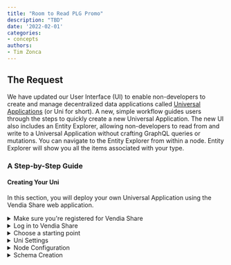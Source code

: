 ```yaml
---
title: "Room to Read PLG Promo"
description: "TBD"
date: '2022-02-01'
categories:
- concepts
authors:
- Tim Zonca
---
```


## The Request

We have updated our User Interface (UI) to enable non-developers to create and manage decentralized data applications called [Universal Applications](https://www.vendia.net/docs/share/dev-and-use-unis) (or Uni for short). A new, simple workflow guides users through the steps to quickly create a new Universal Application. The new UI also includes an Entity Explorer, allowing non-developers to read from and write to a Universal Application without crafting GraphQL queries or mutations. You can navigate to the Entity Explorer from within a node. Entity Explorer will show you all the items associated with your type.

### A Step-by-Step Guide

#### Creating Your Uni

In this section, you will deploy your own Universal Application using the Vendia Share web application.

<details>
<summary>Make sure you're registered for Vendia Share</summary>

You can [register](https://share.vendia.net) for the free Starter tier if you haven't already.
</details>

<details>
<summary>Log in to Vendia Share</summary>

Visit the Vendia Share web application at [https://share.vendia.net](https://share.vendia.net). If you have not yet created a Uni you will be presented with the following screen.

**NOTE:** You will see any existing Universal Applications listed here. The Vendia Share Starter tier allows for a [single Universal Application](https://www.vendia.net/docs/share/limits#uni-and-node-limits). You will not be able to proceed with this exercise if you already have a running Universal Application.

<img width="1311" alt="01-empty-uni-screen" src="https://user-images.githubusercontent.com/71095088/151864172-fde733e6-3abf-4041-bdb2-cff406defe1c.png">

Click on 'Create a Universal Application' to begin the process.

</details>

<details>
<summary>Choose a starting point</summary>

Vendia provides several data schemas to get started. In our case, we will select 'Create your own' and define our own schema.

<img width="1312" alt="02-create-uni-starting-point" src="https://user-images.githubusercontent.com/71095088/151866654-2aa33ed6-28d3-4d60-9410-c51f48c4e166.png">

</details>

<details>
<summary>Uni Settings</summary>

Give you Uni a name. All Unis in the Starter tier share a common namespace of `unis.vendia.net` so pick a unique name. [Give your Uni a name](https://www.vendia.net/docs/share/limits#uni-and-node-names) that begins with `test-` and click on the 'Next' button to continue.

<img width="1312" alt="03-uni-name" src="https://user-images.githubusercontent.com/71095088/151866849-8c1d52d3-eb67-45a0-af19-4dc6c2c32105.png">

</details>

<details>
<summary>Node Configuration</summary>

Here is where we can specify attributes about our [node](https://www.vendia.net/docs/share/terms-and-definitions#node). For demonstration purposes you can accept the default values and click on 'Next' to define the data model.

<img width="1313" alt="04-node-configuration" src="https://user-images.githubusercontent.com/71095088/151868798-456b4816-14a4-4e6c-8a0e-7a732be06a24.png">

**NOTE:** Vendia Share nodes can be configured to run across [different regions](https://www.vendia.net/docs/share/cli/guide#supported-cloud-platforms-and-regions) and with different [node access controls](https://www.vendia.net/docs/share/node-access-control). Please consult our documentation for more details.
</details>

<details>
<summary>Schema Creation</summary>

Enter the following JSON as our Uni's schema and click on the 'Create' button. Please refer to our [documentation](https://www.vendia.net/docs/share/data-modeling) and [blog post](https://www.vendia.net/blog/applying-domain-driven-design-to-blockchains) for more detail on modeling data.

**NOTE:** It will take about 5 minutes for the Uni to get to a `RUNNING` state.

```json
{
  "$schema": "http://json-schema.org/draft-07/schema#",
  "title": "Room to Read",
  "description": "Uni schema to support Room to Read",
  "type": "object",
  "properties": {
    "Book": {
      "description": "Book type",
      "type": "array",
      "items": {
        "type": "object",
        "properties": {
          "title": {
            "description": "Title",
            "type": "string"
          },
          "author": {
            "description": "Author",
            "type": "string"
          },
          "publisher": {
            "description": "Publisher",
            "type": "string"
          },
          "isbn": {
            "description": "ISBN",
            "type": "string"
          },
          "publicationYear": {
            "description": "Year book was initially published",
            "type": "string",
            "pattern": "^-?[0-9]{1,4}$"
          }
        }
      }
    }
  }
}
```


<img width="1312" alt="05-schema-creation" src="https://user-images.githubusercontent.com/71095088/151869546-8d89cc8d-3674-404f-b126-298add96be88.png">

Once you click on the 'Create' button you will see output indicating the Uni is being created.

<img width="1312" alt="06-uni-pending-registration" src="https://user-images.githubusercontent.com/71095088/151869921-319690d5-30e4-42aa-82a8-5114770b9707.png">


</details>
